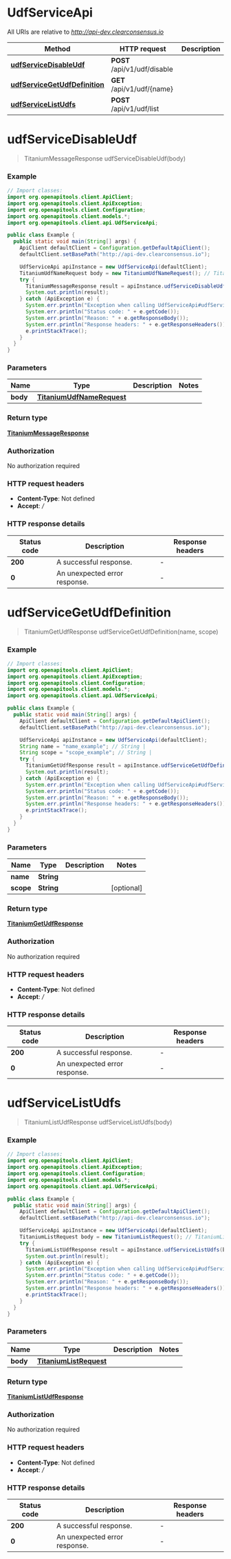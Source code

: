 # UdfServiceApi

All URIs are relative to *http://api-dev.clearconsensus.io*

| Method | HTTP request | Description |
|------------- | ------------- | -------------|
| [**udfServiceDisableUdf**](UdfServiceApi.md#udfServiceDisableUdf) | **POST** /api/v1/udf/disable |  |
| [**udfServiceGetUdfDefinition**](UdfServiceApi.md#udfServiceGetUdfDefinition) | **GET** /api/v1/udf/{name} |  |
| [**udfServiceListUdfs**](UdfServiceApi.md#udfServiceListUdfs) | **POST** /api/v1/udf/list |  |


<a name="udfServiceDisableUdf"></a>
# **udfServiceDisableUdf**
> TitaniumMessageResponse udfServiceDisableUdf(body)



### Example
```java
// Import classes:
import org.openapitools.client.ApiClient;
import org.openapitools.client.ApiException;
import org.openapitools.client.Configuration;
import org.openapitools.client.models.*;
import org.openapitools.client.api.UdfServiceApi;

public class Example {
  public static void main(String[] args) {
    ApiClient defaultClient = Configuration.getDefaultApiClient();
    defaultClient.setBasePath("http://api-dev.clearconsensus.io");

    UdfServiceApi apiInstance = new UdfServiceApi(defaultClient);
    TitaniumUdfNameRequest body = new TitaniumUdfNameRequest(); // TitaniumUdfNameRequest | 
    try {
      TitaniumMessageResponse result = apiInstance.udfServiceDisableUdf(body);
      System.out.println(result);
    } catch (ApiException e) {
      System.err.println("Exception when calling UdfServiceApi#udfServiceDisableUdf");
      System.err.println("Status code: " + e.getCode());
      System.err.println("Reason: " + e.getResponseBody());
      System.err.println("Response headers: " + e.getResponseHeaders());
      e.printStackTrace();
    }
  }
}
```

### Parameters

| Name | Type | Description  | Notes |
|------------- | ------------- | ------------- | -------------|
| **body** | [**TitaniumUdfNameRequest**](TitaniumUdfNameRequest.md)|  | |

### Return type

[**TitaniumMessageResponse**](TitaniumMessageResponse.md)

### Authorization

No authorization required

### HTTP request headers

 - **Content-Type**: Not defined
 - **Accept**: */*

### HTTP response details
| Status code | Description | Response headers |
|-------------|-------------|------------------|
| **200** | A successful response. |  -  |
| **0** | An unexpected error response. |  -  |

<a name="udfServiceGetUdfDefinition"></a>
# **udfServiceGetUdfDefinition**
> TitaniumGetUdfResponse udfServiceGetUdfDefinition(name, scope)



### Example
```java
// Import classes:
import org.openapitools.client.ApiClient;
import org.openapitools.client.ApiException;
import org.openapitools.client.Configuration;
import org.openapitools.client.models.*;
import org.openapitools.client.api.UdfServiceApi;

public class Example {
  public static void main(String[] args) {
    ApiClient defaultClient = Configuration.getDefaultApiClient();
    defaultClient.setBasePath("http://api-dev.clearconsensus.io");

    UdfServiceApi apiInstance = new UdfServiceApi(defaultClient);
    String name = "name_example"; // String | 
    String scope = "scope_example"; // String | 
    try {
      TitaniumGetUdfResponse result = apiInstance.udfServiceGetUdfDefinition(name, scope);
      System.out.println(result);
    } catch (ApiException e) {
      System.err.println("Exception when calling UdfServiceApi#udfServiceGetUdfDefinition");
      System.err.println("Status code: " + e.getCode());
      System.err.println("Reason: " + e.getResponseBody());
      System.err.println("Response headers: " + e.getResponseHeaders());
      e.printStackTrace();
    }
  }
}
```

### Parameters

| Name | Type | Description  | Notes |
|------------- | ------------- | ------------- | -------------|
| **name** | **String**|  | |
| **scope** | **String**|  | [optional] |

### Return type

[**TitaniumGetUdfResponse**](TitaniumGetUdfResponse.md)

### Authorization

No authorization required

### HTTP request headers

 - **Content-Type**: Not defined
 - **Accept**: */*

### HTTP response details
| Status code | Description | Response headers |
|-------------|-------------|------------------|
| **200** | A successful response. |  -  |
| **0** | An unexpected error response. |  -  |

<a name="udfServiceListUdfs"></a>
# **udfServiceListUdfs**
> TitaniumListUdfResponse udfServiceListUdfs(body)



### Example
```java
// Import classes:
import org.openapitools.client.ApiClient;
import org.openapitools.client.ApiException;
import org.openapitools.client.Configuration;
import org.openapitools.client.models.*;
import org.openapitools.client.api.UdfServiceApi;

public class Example {
  public static void main(String[] args) {
    ApiClient defaultClient = Configuration.getDefaultApiClient();
    defaultClient.setBasePath("http://api-dev.clearconsensus.io");

    UdfServiceApi apiInstance = new UdfServiceApi(defaultClient);
    TitaniumListRequest body = new TitaniumListRequest(); // TitaniumListRequest | 
    try {
      TitaniumListUdfResponse result = apiInstance.udfServiceListUdfs(body);
      System.out.println(result);
    } catch (ApiException e) {
      System.err.println("Exception when calling UdfServiceApi#udfServiceListUdfs");
      System.err.println("Status code: " + e.getCode());
      System.err.println("Reason: " + e.getResponseBody());
      System.err.println("Response headers: " + e.getResponseHeaders());
      e.printStackTrace();
    }
  }
}
```

### Parameters

| Name | Type | Description  | Notes |
|------------- | ------------- | ------------- | -------------|
| **body** | [**TitaniumListRequest**](TitaniumListRequest.md)|  | |

### Return type

[**TitaniumListUdfResponse**](TitaniumListUdfResponse.md)

### Authorization

No authorization required

### HTTP request headers

 - **Content-Type**: Not defined
 - **Accept**: */*

### HTTP response details
| Status code | Description | Response headers |
|-------------|-------------|------------------|
| **200** | A successful response. |  -  |
| **0** | An unexpected error response. |  -  |

